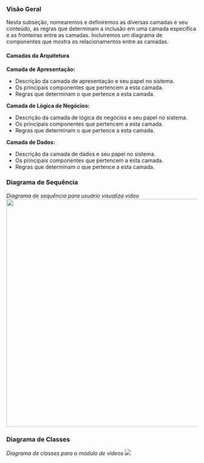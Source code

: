 ### Visão Geral

Nesta subseção, nomearemos e definiremos as diversas camadas e seu conteúdo, as regras que determinam a inclusão em uma camada específica e as fronteiras entre as camadas. Incluiremos um diagrama de componentes que mostra os relacionamentos entre as camadas.

#### Camadas da Arquitetura

**Camada de Apresentação:**
- Descrição da camada de apresentação e seu papel no sistema.
- Os principais componentes que pertencem a esta camada.
- Regras que determinam o que pertence a esta camada.

**Camada de Lógica de Negócios:**
- Descrição da camada de lógica de negócios e seu papel no sistema.
- Os principais componentes que pertencem a esta camada.
- Regras que determinam o que pertence a esta camada.

**Camada de Dados:**
- Descrição da camada de dados e seu papel no sistema.
- Os principais componentes que pertencem a esta camada.
- Regras que determinam o que pertence a esta camada.

### Diagrama de Sequência
*Diagrama de sequência para usuário visualiza vídeo*
<img src="../img/diagramaDeSequencia.png" style="height: 600px">

### Diagrama de Classes
*Diagrama de classes para o módulo de vídeos*
<img src="../img/DiagramaDeClasse.png" >
